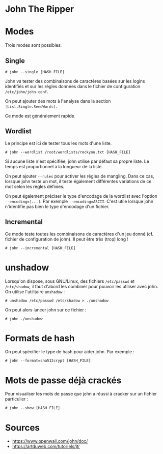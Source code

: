 John The Ripper
===============

# Modes
Trois modes sont possibles.

## Single
```
# john --single [HASH_FILE]
```
John va tester des combinaisons de caractères basées sur les logins identifiés et sur les règles données dans le fichier de configuration `/etc/john/john.conf`.

On peut ajouter des mots à l'analyse dans la section `[List.Single.SeedWords]`.

Ce mode est généralement rapide.

## Wordlist
Le principe est ici de tester tous les mots d'une liste.
```
# john --wordlist /root/wordlists/rockyou.txt [HASH_FILE]
```

Si aucune liste n'est spécifiée, john utilise par défaut sa propre liste. Le temps est proportionnel à la longueur de la liste.

On peut ajouter `--rules` pour activer les règles de mangling. Dans ce cas, lorsque john teste un mot, il teste également différentes variations de ce mot selon les règles définies.

On peut également préciser le type d'encodage de la wordlist avec l'option `--encoding=[...]`. Par exemple `--encoding=ASCII`. C'est utile lorsque john n'identifie pas bien le type d'encodage d'un fichier.

## Incremental
Ce mode teste toutes les combinaisons de caractères d'un jeu donné (cf. fichier de configuration de john). Il peut être très (trop) long !
```
# john --incremental [HASH_FILE]
```

# unshadow
Lorsqu'on dispose, sous GNU/Linux, des fichiers `/etc/passwd` et `/etc/shadow`, il faut d'abord les combiner pour pouvoir les utiliser avec john. On utilise l'utilitaire `unshadow` :
```
# unshadow /etc/passwd /etc/shadow > ./unshadow
```
On peut alors lancer john sur ce fichier :
```
# john ./unshadow
```

# Formats de hash
On peut spécifier le type de hash pour aider john. Par exemple :
```
# john --format=sha512crypt [HASH_FILE]
```

# Mots de passe déjà crackés
Pour visualiser les mots de passe que john a réussi à cracker sur un fichier particulier :
```
# john --show [HASH_FILE]
```

# Sources
* https://www.openwall.com/john/doc/
* https://artduweb.com/tutoriels/jtr
